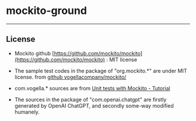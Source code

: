 # mockito-ground #

----

## License

- Mockito github [https://github.com/mockito/mockito](https://github.com/mockito/mockito) : MIT license

- The sample test codes in the package of "org.mockito.*" are under MIT license. from [github vogellacompany/mockito/](https://github.com/vogellacompany/mockito/) 

- com.vogella.* sources are from [Unit tests with Mockito - Tutorial](https://www.vogella.com/tutorials/Mockito/article.html)

- The sources in the package of "com.openai.chatgpt" are firstly generated by OpenAI ChatGPT, and secondly some-way modified humanely.
